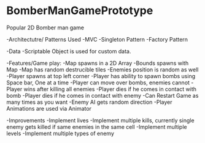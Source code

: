 # BomberManGamePrototype
Popular 2D Bomber man game

-Architectutre/ Patterns Used
-MVC
-Singleton Pattern
-Factory Pattern

-Data
-Scriptable Object is used for custom data.

-Features/Game play:
-Map spawns in a 2D Array
-Bounds spawns with Map
-Map has random destrucible tiles
-Enemies position is random as well
-Player spawns at top left corner
-Player has ability to spawn bombs using Space bar, One at a time
-Player can move over bombs, enemies cannot
-Player wins after killing all enemies
-Player dies if he comes in contact with bomb
-Player dies if he comes in contact with enemy
-Can Restart Game as many times as you want
-Enemy AI gets random direction
-Player Animations are used via Animator

-Improvements
-Implement lives
-Implement multiple kills, currently single enemy gets killed if same enemies in the same cell
-Implement multiple levels
-Implement multiple types of enemy
